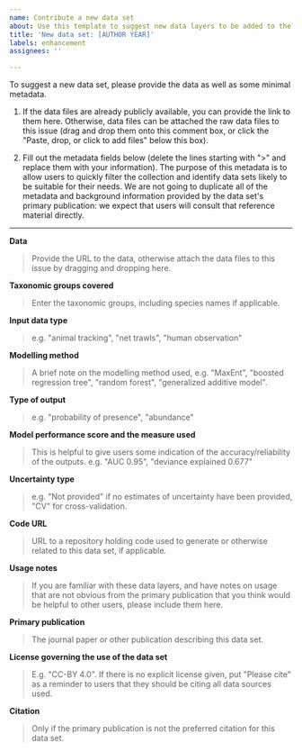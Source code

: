 ```yaml
---
name: Contribute a new data set
about: Use this template to suggest new data layers to be added to the repository.
title: 'New data set: [AUTHOR YEAR]'
labels: enhancement
assignees: ''

---
```


To suggest a new data set, please provide the data as well as some minimal metadata.

1. If the data files are already publicly available, you can provide the link to them here. Otherwise, data files can be attached the raw data files to this issue (drag and drop them onto this comment box, or click the "Paste, drop, or click to add files" below this box).

2. Fill out the metadata fields below (delete the lines starting with ">" and replace them with your information).
The purpose of this metadata is to allow users to quickly filter the collection and identify data sets likely to be suitable for their needs. We are not going to duplicate all of the metadata and background information provided by the data set's primary publication: we expect that users will consult that reference material directly.

----
**Data**
> Provide the URL to the data, otherwise attach the data files to this issue by dragging and dropping here.

**Taxonomic groups covered**
> Enter the taxonomic groups, including species names if applicable.

**Input data type**
> e.g. "animal tracking", "net trawls", "human observation"

**Modelling method**
> A brief note on the modelling method used, e.g. "MaxEnt", "boosted regression tree", "random forest", "generalized additive model".

**Type of output**
> e.g. "probability of presence", "abundance"

**Model performance score and the measure used**
> This is helpful to give users some indication of the accuracy/reliability of the outputs. e.g. "AUC 0.95", "deviance explained 0.677"

**Uncertainty type**
> e.g. "Not provided" if no estimates of uncertainty have been provided, "CV" for cross-validation.

**Code URL**
> URL to a repository holding code used to generate or otherwise related to this data set, if applicable.

**Usage notes**
> If you are familiar with these data layers, and have notes on usage that are not obvious from the primary publication that you think would be helpful to other users, please include them here.

**Primary publication**
> The journal paper or other publication describing this data set.

**License governing the use of the data set**
> E.g. "CC-BY 4.0". If there is no explicit license given, put "Please cite" as a reminder to users that they should be citing all data sources used.

**Citation**
> Only if the primary publication is not the preferred citation for this data set.

